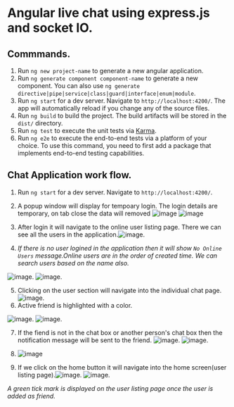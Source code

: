 # Angular live chat using express.js and socket IO.

## Commmands.
  1) Run `ng new project-name` to generate a  new angular application.
  2) Run `ng generate component component-name` to generate a new component. You can also use `ng generate directive|pipe|service|class|guard|interface|enum|module`.
  3) Run `ng start` for a dev server. Navigate to `http://localhost:4200/`. The app will automatically reload if you change any of the source files.
  4) Run `ng build` to build the project. The build artifacts will be stored in the `dist/` directory.
  5) Run `ng test` to execute the unit tests via [Karma](https://karma-runner.github.io).
  6) Run `ng e2e` to execute the end-to-end tests via a platform of your choice. To use this command, you need to first add a package that implements end-to-end testing capabilities.

## Chat Application work flow.
  1) Run `ng start` for a dev server. Navigate to `http://localhost:4200/`.
  2) A popup window will display for tempoary login. The login details are temporary, on tab close the data will removed ![image](https://user-images.githubusercontent.com/45873495/183449502-87912a48-37bd-49ac-b7d7-5fc339bd825a.png)
  ![image](https://user-images.githubusercontent.com/45873495/183449798-121287b1-80eb-48dc-9c47-5fcc33e20274.png)
  3) After login it will navigate to the online user listing page. There we can see all the users in the application.![image](https://user-images.githubusercontent.com/45873495/183451141-dae27f5c-a251-416d-b333-865bee681180.png).

 4)  _If there is no user logined in the application then it will show `No Online Users` message.Online users are in the order of created time. We can search users based on the name also._
 
 ![image](https://user-images.githubusercontent.com/45873495/183451726-8dcf8e13-ae18-4622-8787-7437b2a873ae.png). ![image](https://user-images.githubusercontent.com/45873495/183452841-943d7648-fd7b-4c92-9356-abbb381d40a6.png).
  
  5) Clicking on the user section will navigate into the individual chat page.![image](https://user-images.githubusercontent.com/45873495/183455320-892de979-a549-48eb-95e8-0f5bbc66a7f9.png).
  6) Active friend is highlighted with a color.
  
  ![image](https://user-images.githubusercontent.com/45873495/183455752-c8ed2b7d-37d0-40b6-b087-48e8c47802b5.png).
  ![image](https://user-images.githubusercontent.com/45873495/183461472-e0a79904-e702-464b-858e-2d01d953a3bf.png).
  
  7) If the fiend is not in the chat box or another person's chat box then the notification message will be sent to the friend.
![image](https://user-images.githubusercontent.com/45873495/183462233-327ea27b-2fab-447f-94a8-e470cd0ee355.png).
![image](https://user-images.githubusercontent.com/45873495/183462405-7e2fc000-2fb5-4a37-9630-8ca19171a5c6.png).

 8) ![image](https://user-images.githubusercontent.com/45873495/183462967-8075cb4f-1a5b-4b4c-8a36-8fec8388caf7.png)
 9) If we click on the home button it will navigate into the home screen(user listing page).![image](https://user-images.githubusercontent.com/45873495/183463905-ced7521e-7384-48d3-b5a9-bb92e5951ced.png).
 ![image](https://user-images.githubusercontent.com/45873495/183463816-74c9fbc1-70e9-4e6c-a54c-e9598a4e9efa.png).
 
 _A green tick mark is displayed on the user listing page once the user is added as friend._